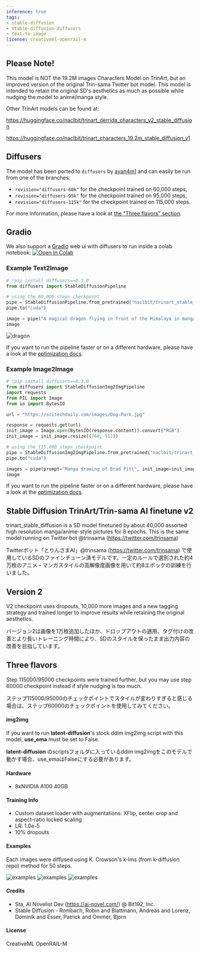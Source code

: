 ```yaml
---
inference: true
tags:
- stable-diffusion
- stable-diffusion-diffusers
- text-to-image
license: creativeml-openrail-m
---
```


## Please Note!

This model is NOT the 19.2M images Characters Model on TrinArt, but an improved version of the original Trin-sama Twitter bot model. This model is intended to retain the original SD's aesthetics as much as possible while nudging the model to anime/manga style.

Other TrinArt models can be found at:

https://huggingface.co/naclbit/trinart_derrida_characters_v2_stable_diffusion

https://huggingface.co/naclbit/trinart_characters_19.2m_stable_diffusion_v1


## Diffusers

The model has been ported to `diffusers` by [ayan4m1](https://huggingface.co/ayan4m1)
and can easily be run from one of the branches:
- `revision="diffusers-60k"` for the checkpoint trained on 60,000 steps,
- `revision="diffusers-95k"` for the checkpoint trained on 95,000 steps,
- `revision="diffusers-115k"` for the checkpoint trained on 115,000 steps.

For more information, please have a look at [the "Three flavors" section](#three-flavors).

## Gradio

We also support a [Gradio](https://github.com/gradio-app/gradio) web ui with diffusers to run inside a colab notebook: [![Open In Colab](https://colab.research.google.com/assets/colab-badge.svg)](https://colab.research.google.com/drive/1RWvik_C7nViiR9bNsu3fvMR3STx6RvDx?usp=sharing)


### Example Text2Image

```python
# !pip install diffusers==0.3.0
from diffusers import StableDiffusionPipeline

# using the 60,000 steps checkpoint
pipe = StableDiffusionPipeline.from_pretrained("naclbit/trinart_stable_diffusion_v2", revision="diffusers-60k")
pipe.to("cuda")

image = pipe("A magical dragon flying in front of the Himalaya in manga style").images[0]
image
```

![dragon](https://huggingface.co/datasets/patrickvonplaten/images/resolve/main/a_magical_dragon_himalaya.png)

If you want to run the pipeline faster or on a different hardware, please have a look at the [optimization docs](https://huggingface.co/docs/diffusers/optimization/fp16).

### Example Image2Image

```python
# !pip install diffusers==0.3.0
from diffusers import StableDiffusionImg2ImgPipeline
import requests
from PIL import Image
from io import BytesIO

url = "https://scitechdaily.com/images/Dog-Park.jpg"

response = requests.get(url)
init_image = Image.open(BytesIO(response.content)).convert("RGB")
init_image = init_image.resize((768, 512))

# using the 115,000 steps checkpoint
pipe = StableDiffusionImg2ImgPipeline.from_pretrained("naclbit/trinart_stable_diffusion_v2", revision="diffusers-115k")
pipe.to("cuda")

images = pipe(prompt="Manga drawing of Brad Pitt", init_image=init_image, strength=0.75, guidance_scale=7.5).images
image
```

If you want to run the pipeline faster or on a different hardware, please have a look at the [optimization docs](https://huggingface.co/docs/diffusers/optimization/fp16).


## Stable Diffusion TrinArt/Trin-sama AI finetune v2

trinart_stable_diffusion is a SD model finetuned by about 40,000 assorted high resolution manga/anime-style pictures for 8 epochs. This is the same model running on Twitter bot @trinsama (https://twitter.com/trinsama)

Twitterボット「とりんさまAI」@trinsama (https://twitter.com/trinsama) で使用しているSDのファインチューン済モデルです。一定のルールで選別された約4万枚のアニメ・マンガスタイルの高解像度画像を用いて約8エポックの訓練を行いました。

## Version 2

V2 checkpoint uses dropouts, 10,000 more images and a new tagging strategy and trained longer to improve results while retaining the original aesthetics.

バージョン2は画像を1万枚追加したほか、ドロップアウトの適用、タグ付けの改善とより長いトレーニング時間により、SDのスタイルを保ったまま出力内容の改善を目指しています。

## Three flavors

Step 115000/95000 checkpoints were trained further, but you may use step 60000 checkpoint instead if style nudging is too much.

ステップ115000/95000のチェックポイントでスタイルが変わりすぎると感じる場合は、ステップ60000のチェックポイントを使用してみてください。

#### img2img

If you want to run **latent-diffusion**'s stock ddim img2img script with this model, **use_ema** must be set to False.

**latent-diffusion** のscriptsフォルダに入っているddim img2imgをこのモデルで動かす場合、use_emaはFalseにする必要があります。

#### Hardware

- 8xNVIDIA A100 40GB

#### Training Info

- Custom dataset loader with augmentations: XFlip, center crop and aspect-ratio locked scaling
- LR: 1.0e-5
- 10% dropouts

#### Examples

Each images were diffused using K. Crowson's k-lms (from k-diffusion repo) method for 50 steps.

![examples](https://pbs.twimg.com/media/FbPO12-VUAAf2CJ?format=jpg&name=900x900)
![examples](https://pbs.twimg.com/media/FbPO65cUIAAga8k?format=jpg&name=900x900)
![examples](https://pbs.twimg.com/media/FbPO_QuVsAAG6xE?format=png&name=900x900)

#### Credits

- Sta, AI Novelist Dev (https://ai-novel.com/) @ Bit192, Inc.
- Stable Diffusion - Rombach, Robin and Blattmann, Andreas and Lorenz, Dominik and Esser, Patrick and Ommer, Bjorn

#### License

CreativeML OpenRAIL-M